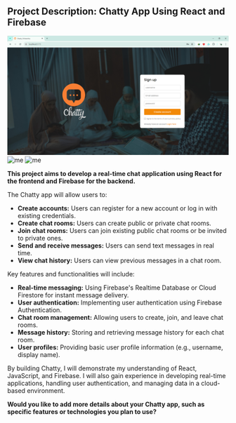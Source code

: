 ## Project Description: Chatty App Using React and Firebase

![me](https://github.com/ataislucky/ChattyApp-React/blob/main/chatty1.png)
![me](https://github.com/ataislucky/ChattyApp-React/blob/main/chatty1_screen.gif)
![me](https://github.com/ataislucky/ChattyApp-React/blob/main/chatty2_screen.gif)


**This project aims to develop a real-time chat application using React for the frontend and Firebase for the backend.**

The Chatty app will allow users to:

* **Create accounts:** Users can register for a new account or log in with existing credentials.
* **Create chat rooms:** Users can create public or private chat rooms.
* **Join chat rooms:** Users can join existing public chat rooms or be invited to private ones.
* **Send and receive messages:** Users can send text messages in real time.
* **View chat history:** Users can view previous messages in a chat room.

Key features and functionalities will include:

* **Real-time messaging:** Using Firebase's Realtime Database or Cloud Firestore for instant message delivery.
* **User authentication:** Implementing user authentication using Firebase Authentication.
* **Chat room management:** Allowing users to create, join, and leave chat rooms.
* **Message history:** Storing and retrieving message history for each chat room.
* **User profiles:** Providing basic user profile information (e.g., username, display name).

By building Chatty, I will demonstrate my understanding of React, JavaScript, and Firebase. I will also gain experience in developing real-time applications, handling user authentication, and managing data in a cloud-based environment.

**Would you like to add more details about your Chatty app, such as specific features or technologies you plan to use?**
